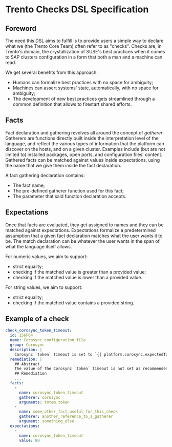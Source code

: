 # Trento Checks DSL Specification

## Foreword
The need this DSL aims to fulfill is to provide users a simple way to declare what we (the Trento Core Team) often refer to as "checks". Checks are, in Trento's domain, the crystallization of SUSE's best practices when it comes to SAP clusters configuration in a form that both a man and a machine can read.

We get several benefits from this approach:

- Humans can formalize best practices with no space for ambiguity;
- Machines can assert systems' state, automatically, with no space for ambiguity;
- The development of new best practices gets streamlined through a common definition that allows to firestart shared efforts.

## Facts
Fact declaration and gathering revolves all around the concept of _gatherer_. Gatherers are functions directly built inside the interpretation level of the language, and reflect the various types of information that the platform can discover on the hosts, and on a given cluster. Examples include (but are not limited to) installed packages, open ports, and configuration files' content. Gathered facts can be matched against values inside expectations, using the name that we give them inside the fact declaration.

A fact gathering declaration contains:

- The fact name;
- The pre-defined gatherer function used for this fact;
- The parameter that said function declaration accepts.

## Expectations
Once that facts are evaluated, they get assigned to names and they can be matched against expectations. Expectations formalize a predetermined assumption that a given fact declaration matches what the user wants it to be. The match declaration can be whatever the user wants in the span of what the language itself allows.

For numeric values, we aim to support:

- strict equality;
- checking if the matched value is greater than a provided value;
- checking if the matched value is lower than a provided value.

For string values, we aim to support:

- strict equality;
- checking if the matched value contains a provided string.

## Example of a check

```yml
check_corosync_token_timeout:
  id: 156F64
  name: Corosync configuration file
  group: Corosync
  description: |
    Corosync `token` timeout is set to `{{ platform.corosync.expectedTokenTimeout }}`
  remediation: |
    ## Abstract
    The value of the Corosync `token` timeout is not set as recommended.
    ## Remediation
    ...
  facts:
    -
      name: corosync_token_timeout
      gatherer: corosync
      arguments: totem.token
    -
      name: some_other_fact_useful_for_this_check
      gatherer: another_reference_to_a_gatherer
      argument: something_else
  expectations:
    -
      name: corosync_token_timeout
      value: 80
```
